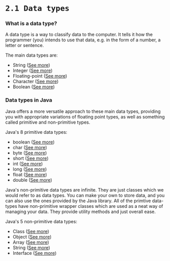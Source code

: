 # `2.1 Data types`
### What is a data type?
A data type is a way to classify data to the computer. It tells it how the programmer (you) intends to use that data, e.g. in the form of a number, a letter or sentence.

The main data types are:
  - String ([See more](fundamentals/STRING.md))
  - Integer ([See more](fundamentals/INTEGER.md))
  - Floating-point ([See more](fundamentals/FLOATING_POINT.md))
  - Character ([See more](fundamentals/CHARACTER.md))
  - Boolean ([See more](fundamentals/BOOLEAN.md))


### Data types in Java
Java offers a more versatile approach to these main data types, providing you with appropriate variations of floating point types, as well as something called primitive and non-primitive types.

Java's 8 primitive data types:
  - boolean ([See more](implementation/BOOLEAN.md))
  - char ([See more](implementation/CHAR.md))
  - byte ([See more](implementation/BYTE.md))
  - short ([See more](implementation/SHORT.md))
  - int ([See more](implementation/INT.md))
  - long ([See more](implementation/LONG.md))
  - float ([See more](implementation/FLOAT.md))
  - double ([See more](implementation/DOUBLE.md))

Java's non-primitive data types are infinite. They are just classes which we would refer to as data types. You can make your own to store data, and you can also use the ones provided by the Java library. All of the primtive data-types have non-primitive wrapper classes which are used as a neat way of managing your data. They provide utility methods and just overall ease.

Java's 5 non-primitive data types:
  - Class ([See more](implementation/CLASS.md))
  - Object ([See more](implementation/CLASS.md#what-is-an-object))
  - Array ([See more](implementation/ARRAY.md))
  - String ([See more](implementation/STRING.md))
  - Interface ([See more](implementation/INTERFACE.md))
